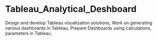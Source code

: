 # Tableau_Analytical_Deshboard
Design and develop Tableau visualization solutions, Work on generating various dashboards in Tableau, Prepare Dashboards using calculations, parameters in Tableau.
